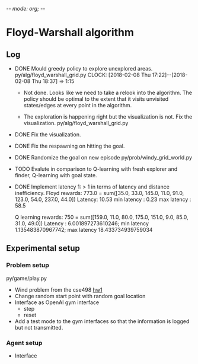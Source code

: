 -*- mode: org; -*-
# Floyd-Warshall algorithm

## Log
* DONE Mould greedy policy to explore unexplored areas.
  py/alg/floyd_warshall_grid.py
  CLOCK: [2018-02-08 Thu 17:22]--[2018-02-08 Thu 18:37] =>  1:15
  * Not done. Looks like we need to take a relook into the algorithm.
  The policy should be optimal to the extent that it visits unvisited
  states/edges at every point in the algorithm.

  * The exploration is happening right but the visualization is not.
    Fix the visualization.
    py/alg/floyd_warshall_grid.py
* DONE Fix the visualization.
* DONE Fix the respawning on hitting the goal.
* DONE Randomize the goal on new episode
  py/prob/windy_grid_world.py
* TODO Evalute in comparison to Q-learning with fresh explorer and finder, Q-learning with goal state.
* DONE Implement latency 1: > 1
  in terms of latency and distance inefficiency.
  Floyd rewards: 773.0 = sum([35.0, 33.0, 145.0, 11.0, 91.0, 123.0, 54.0, 237.0, 44.0])
  Latency: 10.53
  min latency : 0.23
  max latency : 58.5

  Q learning rewards: 750 = sum([159.0, 11.0, 80.0, 175.0, 151.0, 9.0, 85.0, 31.0, 49.0])
  Latency : 6.001897273610246;
  min latency 1.135483870967742;
  max latency 18.433734939759034

## Experimental setup

### Problem setup
  py/game/play.py
* Wind problem from the cse498
[hw1](./hw1.jpg)
* Change random start point with random goal location
* Interface as OpenAI gym interface
    + step
    + reset
* Add a test mode to the gym interfaces so that the information is logged but not transmitted.

### Agent setup
* Interface

